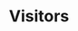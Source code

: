 ---
title: "Visitors"
meta_title: ""
description: ""
identifier: Visitors
name: Visitors
menus: 
  main:
    weight: 4
draft: false
_build:
  render: ""
  
# Quick links menu
quick_links:
  buttons:
    - button: Media
      link: "../over/media/"
    - button: Results
      link: "uitslag/"
    - button: Course map
      link: "stuurliedeninstructie/documents/Baankaart_Oudekerk_Amsterdam.pdf"
    - button: Time schedule
      link: "tijdschema/"
    - button: Rules and regulations
      link: "bepaling/"
    - button: Boat trailers
      link: "botenwagens/"
    - button: Organising Committee
      link: "../over/organisatie/"
    - button: Volunteers
      link: "../over/vrijwilligers/"
---